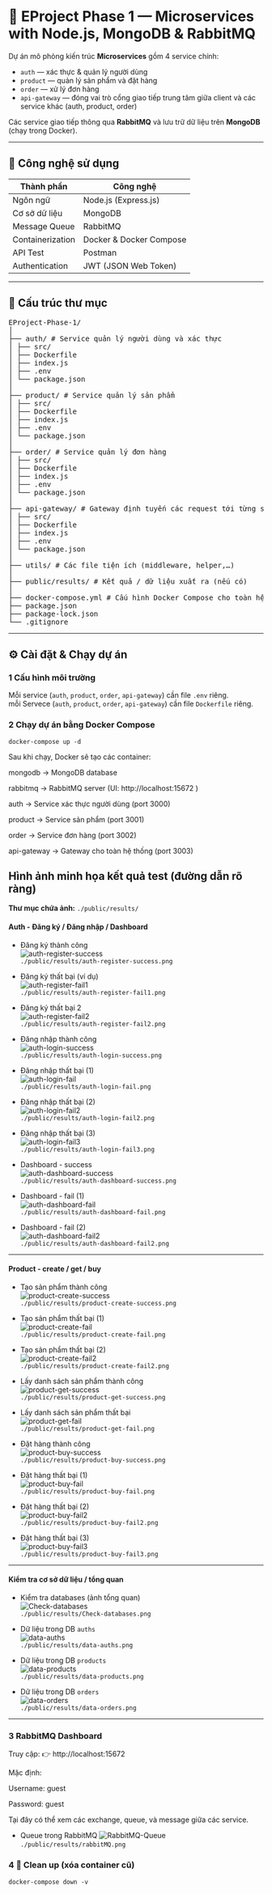 # 🧩 EProject Phase 1 — Microservices with Node.js, MongoDB & RabbitMQ

Dự án mô phỏng kiến trúc **Microservices** gồm 4 service chính:  
- `auth` — xác thực & quản lý người dùng  
- `product` — quản lý sản phẩm và đặt hàng  
- `order` — xử lý đơn hàng
- `api-gateway` — đóng vai trò cổng giao tiếp trung tâm giữa client và các service khác (auth, product, order)
  
Các service giao tiếp thông qua **RabbitMQ** và lưu trữ dữ liệu trên **MongoDB** (chạy trong Docker).

---

## 🚀 Công nghệ sử dụng

| Thành phần | Công nghệ |
|-------------|------------|
| Ngôn ngữ | Node.js (Express.js) |
| Cơ sở dữ liệu | MongoDB |
| Message Queue | RabbitMQ |
| Containerization | Docker & Docker Compose |
| API Test | Postman |
| Authentication | JWT (JSON Web Token) |

---

## 🧱 Cấu trúc thư mục
<pre>
EProject-Phase-1/
│
├── auth/ # Service quản lý người dùng và xác thực
│ ├── src/
│ ├── Dockerfile
│ ├── index.js
│ ├── .env
│ └── package.json
│
├── product/ # Service quản lý sản phẩm
│ ├── src/
│ ├── Dockerfile
│ ├── index.js
│ ├── .env
│ └── package.json
│
├── order/ # Service quản lý đơn hàng
│ ├── src/
│ ├── Dockerfile
│ ├── index.js
│ ├── .env
│ └── package.json
│
├── api-gateway/ # Gateway định tuyến các request tới từng service
│ ├── src/
│ ├── Dockerfile
│ ├── index.js
│ ├── .env
│ └── package.json
│
├── utils/ # Các file tiện ích (middleware, helper,…)
│
├── public/results/ # Kết quả / dữ liệu xuất ra (nếu có)
│
├── docker-compose.yml # Cấu hình Docker Compose cho toàn hệ thống
├── package.json
├── package-lock.json
└── .gitignore
</pre>

---

## ⚙️ Cài đặt & Chạy dự án

### 1️ Cấu hình môi trường

Mỗi service (`auth`, `product`, `order`, `api-gateway`) cần file `.env` riêng.  
mỗi Servece (`auth`, `product`, `order`, `api-gateway`) cần file `Dockerfile` riêng.

### 2️ Chạy dự án bằng Docker Compose

`docker-compose up -d`

Sau khi chạy, Docker sẽ tạo các container:

mongodb → MongoDB database

rabbitmq → RabbitMQ server (UI: http://localhost:15672
)

auth → Service xác thực người dùng (port 3000)

product → Service sản phẩm (port 3001)

order → Service đơn hàng (port 3002)

api-gateway → Gateway cho toàn hệ thống (port 3003)
## Hình ảnh minh họa kết quả test (đường dẫn rõ ràng)

**Thư mục chứa ảnh:** `./public/results/`

#### Auth - Đăng ký / Đăng nhập / Dashboard
- Đăng ký thành công  
  ![auth-register-success](./public/results/auth-register-success.png)  
  `./public/results/auth-register-success.png`

- Đăng ký thất bại (ví dụ)  
  ![auth-register-fail1](./public/results/auth-register-fail1.png)  
  `./public/results/auth-register-fail1.png`

- Đăng ký thất bại 2  
  ![auth-register-fail2](./public/results/auth-register-fail2.png)  
  `./public/results/auth-register-fail2.png`

- Đăng nhập thành công  
  ![auth-login-success](./public/results/auth-login-success.png)  
  `./public/results/auth-login-success.png`

- Đăng nhập thất bại (1)  
  ![auth-login-fail](./public/results/auth-login-fail.png)  
  `./public/results/auth-login-fail.png`

- Đăng nhập thất bại (2)  
  ![auth-login-fail2](./public/results/auth-login-fail2.png)  
  `./public/results/auth-login-fail2.png`

- Đăng nhập thất bại (3)  
  ![auth-login-fail3](./public/results/auth-login-fail3.png)  
  `./public/results/auth-login-fail3.png`

- Dashboard - success  
  ![auth-dashboard-success](./public/results/auth-dashboard-success.png)  
  `./public/results/auth-dashboard-success.png`

- Dashboard - fail (1)  
  ![auth-dashboard-fail](./public/results/auth-dashboard-fail.png)  
  `./public/results/auth-dashboard-fail.png`

- Dashboard - fail (2)  
  ![auth-dashboard-fail2](./public/results/auth-dashboard-fail2.png)  
  `./public/results/auth-dashboard-fail2.png`

---

#### Product - create / get / buy
- Tạo sản phẩm thành công  
  ![product-create-success](./public/results/product-create-success.png)  
  `./public/results/product-create-success.png`

- Tạo sản phẩm thất bại (1)  
  ![product-create-fail](./public/results/product-create-fail.png)  
  `./public/results/product-create-fail.png`

- Tạo sản phẩm thất bại (2)  
  ![product-create-fail2](./public/results/product-create-fail2.png)  
  `./public/results/product-create-fail2.png`

- Lấy danh sách sản phẩm thành công  
  ![product-get-success](./public/results/product-get-success.png)  
  `./public/results/product-get-success.png`

- Lấy danh sách sản phẩm thất bại  
  ![product-get-fail](./public/results/product-get-fail.png)  
  `./public/results/product-get-fail.png`

- Đặt hàng thành công  
  ![product-buy-success](./public/results/product-buy-success.png)  
  `./public/results/product-buy-success.png`

- Đặt hàng thất bại (1)  
  ![product-buy-fail](./public/results/product-buy-fail.png)  
  `./public/results/product-buy-fail.png`

- Đặt hàng thất bại (2)  
  ![product-buy-fail2](./public/results/product-buy-fail2.png)  
  `./public/results/product-buy-fail2.png`

- Đặt hàng thất bại (3)  
  ![product-buy-fail3](./public/results/product-buy-fail3.png)  
  `./public/results/product-buy-fail3.png`

---

#### Kiểm tra cơ sở dữ liệu / tổng quan
- Kiểm tra databases (ảnh tổng quan)  
  ![Check-databases](./public/results/Check-databases.png)  
  `./public/results/Check-databases.png`

- Dữ liệu trong DB `auths`  
  ![data-auths](./public/results/data-auths.png)  
  `./public/results/data-auths.png`

- Dữ liệu trong DB `products`  
  ![data-products](./public/results/data-products.png)  
  `./public/results/data-products.png`

- Dữ liệu trong DB `orders`  
  ![data-orders](./public/results/data-orders.png)  
  `./public/results/data-orders.png`

---

### 3 RabbitMQ Dashboard

Truy cập:
👉 http://localhost:15672

Mặc định:

Username: guest

Password: guest

Tại đây có thể xem các exchange, queue, và message giữa các service.
- Queue trong RabbitMQ 
  ![RabbitMQ-Queue](./public/results/rabbitMQ.png)  
  `./public/results/rabbitMQ.png`

### 4 🧹 Clean up (xóa container cũ)
`docker-compose down -v`
